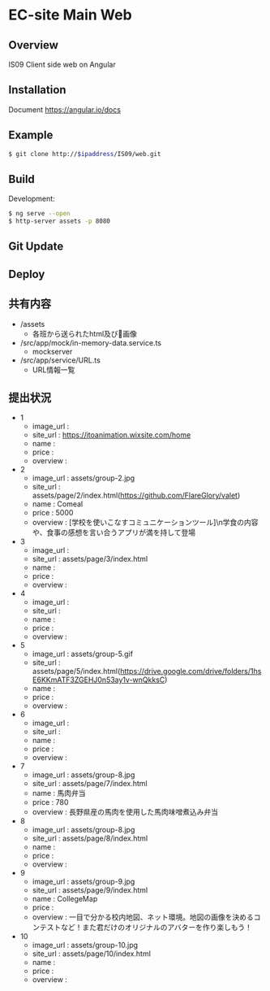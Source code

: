 EC-site Main Web
====

## Overview

IS09 Client side web on Angular

## Installation

Document
https://angular.io/docs

## Example 

```bash
$ git clone http://$ipaddress/IS09/web.git
```

## Build

Development:
```bash
$ ng serve --open
$ http-server assets -p 8080
```

## Git Update

## Deploy


## 共有内容

- /assets
    - 各班から送られたhtml及び画像
- /src/app/mock/in-memory-data.service.ts
    - mockserver
- /src/app/service/URL.ts
    - URL情報一覧


## 提出状況
- 1
    - image_url   : 
    - site_url    : https://itoanimation.wixsite.com/home
    - name        : 
    - price       : 
    - overview    : 
- 2
    - image_url   : assets/group-2.jpg
    - site_url    : assets/page/2/index.html(https://github.com/FlareGlory/valet)
    - name        : Comeal
    - price       : 5000
    - overview    : [学校を使いこなすコミュニケーションツール]\n学食の内容や、食事の感想を言い合うアプリが満を持して登場
- 3
    - image_url   : 
    - site_url    : assets/page/3/index.html
    - name        : 
    - price       : 
    - overview    : 
- 4
    - image_url   : 
    - site_url    : 
    - name        : 
    - price       : 
    - overview    : 
- 5
    - image_url   : assets/group-5.gif
    - site_url    : assets/page/5/index.html(https://drive.google.com/drive/folders/1hsE6KKmATF3ZGEHJ0n53ay1v-wnQkksC)
    - name        : 
    - price       : 
    - overview    : 
- 6
    - image_url   : 
    - site_url    : 
    - name        : 
    - price       : 
    - overview    : 
- 7
    - image_url   : assets/group-8.jpg
    - site_url    : assets/page/7/index.html
    - name        : 馬肉弁当
    - price       : 780
    - overview    : 長野県産の馬肉を使用した馬肉味噌煮込み弁当
- 8
    - image_url   : assets/group-8.jpg
    - site_url    : assets/page/8/index.html
    - name        : 
    - price       : 
    - overview    : 
- 9
    - image_url   : assets/group-9.jpg
    - site_url    : assets/page/9/index.html
    - name        : CollegeMap
    - price       : 
    - overview    : 一目で分かる校内地図、ネット環境。地図の画像を決めるコンテストなど！また君だけのオリジナルのアバターを作り楽しもう！
- 10
    - image_url   : assets/group-10.jpg
    - site_url    : assets/page/10/index.html
    - name        : 
    - price       : 
    - overview    : 


